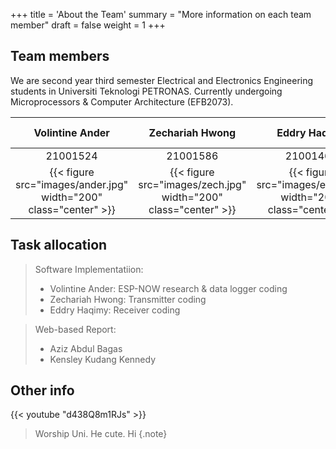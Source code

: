 +++
title = 'About the Team'
summary = "More information on each team member"
draft = false
weight = 1
+++

## Team members

We are second year third semester Electrical and Electronics Engineering students in Universiti Teknologi PETRONAS.
Currently undergoing Microprocessors & Computer Architecture (EFB2073).


| Volintine Ander  | Zechariah Hwong | Eddry Haqimy | Aziz Abdul Bagas | Kensley Kudang Kennedy | 
|:-:|:-:|:-:|:-:|:-:|
| 21001524 | 21001586 | 21001460 | 21000360 | 21001068 |
| {{< figure src="images/ander.jpg" width="200" class="center" >}} | {{< figure src="images/zech.jpg" width="200" class="center" >}} | {{< figure src="images/edd1.jpg" width="200" class="center" >}} | {{< figure src="images/aziz2.jpg" width="200" class="center" >}} | {{< figure src="images/ken1.jpg" width="200" class="center" >}} |

## Task allocation
>Software Implementatiion:
> - Volintine Ander: ESP-NOW research & data logger coding
> - Zechariah Hwong: Transmitter coding
> - Eddry Haqimy: Receiver coding

>Web-based Report:
> - Aziz Abdul Bagas
> - Kensley Kudang Kennedy

## Other info
{{< youtube "d438Q8m1RJs" >}}

> Worship Uni. He cute. Hi
{.note}